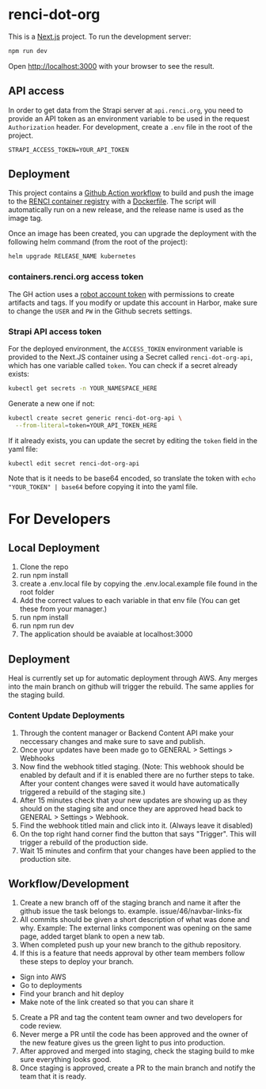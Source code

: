 # renci-dot-org

This is a [Next.js](https://nextjs.org/) project. To run the development server:

```bash
npm run dev
```

Open [http://localhost:3000](http://localhost:3000) with your browser to see the result.

## API access
In order to get data from the Strapi server at `api.renci.org`, you need to provide an API token as an environment variable to be used in the request `Authorization` header. For development, create a `.env` file in the root of the project.

```env
STRAPI_ACCESS_TOKEN=YOUR_API_TOKEN
```

## Deployment
This project contains a [Github Action workflow](./.github/workflows/build-image-and-push.yaml) to build and push the image to the [RENCI container registry](containers.renci.org) with a [Dockerfile](./Dockerfile). The script will automatically run on a new release, and the release name is used as the image tag.

Once an image has been created, you can upgrade the deployment with the following helm command (from the root of the project):

```bash
helm upgrade RELEASE_NAME kubernetes
```

### containers.renci.org access token
The GH action uses a [robot account token](https://goharbor.io/docs/1.10/working-with-projects/project-configuration/create-robot-accounts/) with permissions to create artifacts and tags. If you modify or update this account in Harbor, make sure to change the `USER` and `PW` in the Github secrets settings.

### Strapi API access token
For the deployed environment, the `ACCESS_TOKEN` environment variable is provided to the Next.JS container using a Secret called `renci-dot-org-api`, which has one variable called `token`. You can check if a secret already exists:

```bash
kubectl get secrets -n YOUR_NAMESPACE_HERE
```

Generate a new one if not:
```bash
kubectl create secret generic renci-dot-org-api \
  --from-literal=token=YOUR_API_TOKEN_HERE
```

If it already exists, you can update the secret by editing the `token` field in the yaml file:
```bash
kubectl edit secret renci-dot-org-api
```
Note that is it needs to be base64 encoded, so translate the token with `echo "YOUR_TOKEN" | base64` before copying it into the yaml file.

# For Developers

## Local Deployment

1. Clone the repo
2. run npm install
3. create a .env.local file by copying the .env.local.example file found in the root folder
4. Add the correct values to each variable in that env file (You can get these from your manager.)
5. run npm install
6. run npm run dev
7. The application should be avaiable at localhost:3000

## Deployment

Heal is currently set up for automatic deployment through AWS.
Any merges into the main branch on github will trigger the rebuild.
The same applies for the staging build. 

### Content Update Deployments

1. Through the content manager or Backend Content API make your neccessary changes and make sure to save and publish.
2. Once your updates have been made go to GENERAL > Settings > Webhooks
3. Now find the webhook titled staging. (Note: This webhook should be enabled by default and if it is enabled there are no further steps to take. After your content changes were saved it would have automatically triggered a rebuild of the staging site.)
4. After 15 minutes check that your new updates are showing up as they should on the staging site and once they are approved head back to GENERAL > Settings > Webhook.
5. Find the webhook titled main and click into it. (Always leave it disabled)
6. On the top right hand corner find the button that says "Trigger". This will trigger a rebuild of the production side.
7. Wait 15 minutes and confirm that your changes have been applied to the production site.

## Workflow/Development

1. Create a new branch off of the staging branch and name it after the github issue the task belongs to. example. issue/46/navbar-links-fix
2. All commits should be given a short description of what was done and why. Example: The external links component was opening on the same page, added target blank to open a new tab.
3. When completed push up your new branch to the github repository.
4. If this is a feature that needs approval by other team members follow these steps to deploy your branch.
* Sign into AWS
* Go to deployments
* Find your branch and hit deploy
* Make note of the link created so that you can share it 
5. Create a PR and tag the content team owner and two developers for code review.
6. Never merge a PR until the code has been approved and the owner of the new feature gives us the green light to pus into production.
7. After approved and merged into staging, check the staging build to mke sure everything looks good.
8. Once staging is approved, create a PR to the main branch and notify the team that it is ready.